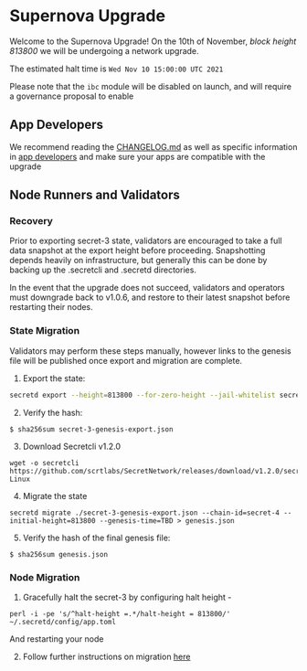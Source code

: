 # Supernova Upgrade

Welcome to the Supernova Upgrade! On the 10th of November, *block height 813800* we will be undergoing a network upgrade.

The estimated halt time is `Wed Nov 10 15:00:00 UTC 2021`

Please note that the `ibc` module will be disabled on launch, and will require a governance proposal to enable

## App Developers

We recommend reading the [CHANGELOG.md](CHANGELOG.md) as well as specific information in [app developers](./app_developers) and make sure your apps are compatible with the upgrade

## Node Runners and Validators

### Recovery
Prior to exporting secret-3 state, validators are encouraged to take a full data snapshot at the export height before proceeding. Snapshotting depends heavily on infrastructure, but generally this can be done by backing up the .secretcli and .secretd directories.

In the event that the upgrade does not succeed, validators and operators must downgrade back to v1.0.6, and restore to their latest snapshot before restarting their nodes.

### State Migration

Validators may perform these steps manually, however links to the genesis file will be published once export and migration are complete.

1. Export the state:
```bash
secretd export --height=813800 --for-zero-height --jail-whitelist secretvaloper1qx5pppsfrqwlnmxj7prpx8rysxm2u5vzhaux25 > secret-3-genesis-export.json
```

2. Verify the hash:
```
$ sha256sum secret-3-genesis-export.json
```

3. Download Secretcli v1.2.0
```
wget -o secretcli https://github.com/scrtlabs/SecretNetwork/releases/download/v1.2.0/secretcli-Linux
```

4. Migrate the state
```
secretd migrate ./secret-3-genesis-export.json --chain-id=secret-4 --initial-height=813800 --genesis-time=TBD > genesis.json
```

5. Verify the hash of the final genesis file:
```
$ sha256sum genesis.json
```

### Node Migration

1. Gracefully halt the secret-3 by configuring halt height - 

```
perl -i -pe 's/^halt-height =.*/halt-height = 813800/' ~/.secretd/config/app.toml
```

And restarting your node

2. Follow further instructions on migration [here](./validators/migrate-a-validator.md)

